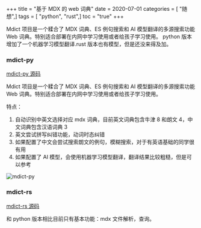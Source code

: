 +++
title = "基于 MDX 的 web 词典"
date = 2020-07-01
categories = [ "随想",]
tags = [ "python", "rust",]
toc = "true"
+++

Mdict 项目是一个糅合了 MDX 词典、ES 例句搜索和 AI 模型翻译的多源搜索功能 Web 词典。特别适合部署在内网中学习使用或者给孩子学习使用。
python 版本增加了一个机器学习模型翻译.rust 版本也有模型，但是还没来得及加。

### mdict-py

[mdict-py 源码](https://github.com/zhimoe/mdict-py)

Mdict 项目是一个糅合了 MDX 词典、ES 例句搜索和 AI 模型翻译的多源搜索功能 Web 词典。特别适合部署在内网中学习使用或者给孩子学习使用。

特点：
1. 自动识别中英文选择对应 mdx 词典，目前英文词典包含牛津 8 和朗文 4，中文词典包含汉语词典 3
2. 英文尝试拼写纠错功能，动词时态纠错
3. 如果配置了中文会尝试搜索朗文的例句，模糊搜索，对于有英语基础的同学很有用
4. 如果配置了 AI 模型，会使用机器学习模型翻译，翻译结果比较粗糙，但是可以参考

<!--more-->

![mdict-py](https://jsd.cdn.zzko.cn/gh/zhimoe/zhimoe.pic@main/pic/mdictpy.5i26sz26qyc0.webp)

### mdict-rs

[mdict-rs 源码](https://github.com/zhimoe/mdict-rs)

和 python 版本相比目前只有基本功能：mdx 文件解析，查询。
